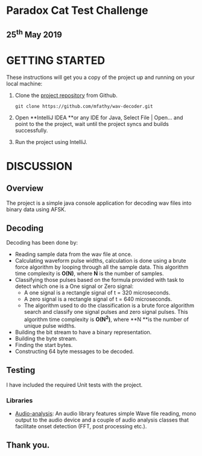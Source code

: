 

# Paradox Cat  Test Challenge 


## **25<sup>th</sup> May 2019**


# GETTING STARTED	

These instructions will get you a copy of the project up and running on your local machine:


1. Clone the [project repository](https://github.com/mfathy/wav-decoder) from Github.

    ```
    git clone https://github.com/mfathy/wav-decoder.git
    ```

2. Open **IntelliJ IDEA **or any IDE for Java, Select File | Open... and point to the the project, wait until the project syncs and builds successfully.
3. Run the project using IntelliJ.


# DISCUSSION 


## Overview

The project is a simple java console application for decoding wav files into binary data using AFSK.


## Decoding

Decoding has been done by:



*   Reading sample data from the wav file at once.  
*   Calculating waveform pulse widths, calculation is done using a brute force algorithm by looping through all the sample data. This algorithm time complexity is **O(N)**, where **N** is the number of samples. 
*   Classifying those pulses based on the formula provided with task to detect which one is a One signal or Zero signal:
    *   A one signal is a rectangle signal of t = 320 microseconds.
    *   A zero signal is a rectangle signal of t = 640 microseconds.
    *   The algorithm used to do the classification is a brute force algorithm search and classify one signal pulses and zero signal pulses. This algorithm time complexity is **O(N<sup>2</sup>)**, where **N **is the number of unique pulse widths. 
*   Building the bit stream to have a binary representation.
*   Building the byte stream.
*   Finding the start bytes.
*   Constructing 64 byte messages to be decoded.


## 


## Testing

I have included the required Unit tests with the project.


### **Libraries**



*   [Audio-analysis](https://code.google.com/archive/p/audio-analysis/): An audio library features simple Wave file reading, mono output to the audio device and a couple of audio analysis classes that facilitate onset detection (FFT, post processing etc.).


## **Thank you.**
